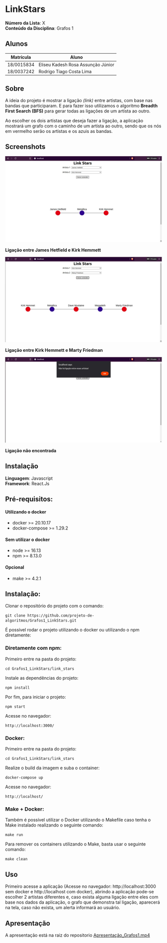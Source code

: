 # LinkStars

**Número da Lista**: X<br>
**Conteúdo da Disciplina**: Grafos 1<br>

## Alunos
|Matrícula | Aluno |
| -- | -- |
| 18/0015834  |  Eliseu Kadesh Rosa Assunção Júnior |
| 18/0037242  |  Rodrigo Tiago Costa Lima |

## Sobre 

A ideia do projeto é mostrar a ligação *(link)* entre artistas, com base nas bandas que participaram. E para fazer isso utilizamos o algoritmo **Breadth First Search (BFS)** para gerar todas as ligações de um artista ao outro.

Ao escolher os dois artistas que deseja fazer a ligação, a aplicação mostrará um grafo com o caminho de um artista ao outro, sendo que os nós em vermelho serão os artistas e os azuis as bandas.

## Screenshots

![Link-James-Kirk](./screenshots/link-james-kirk.jpg)

**Ligação entre James Hetfield e Kirk Hemmett**

![Link-Kirk-Marty](./screenshots/link-kirk-marty.jpg)

**Ligação entre Kirk Hemmett e Marty Friedman**

![Link-NotFound](./screenshots/link-not-found.jpg)

**Ligação não encontrada**

## Instalação 

**Linguagem**: Javascript<br>
**Framework**: React.Js<br>

## Pré-requisitos:

#### Utilizando o docker

- docker >= 20.10.17
- docker-compose >= 1.29.2

#### Sem utilizar o docker

- node >= 16.13
- npm >= 8.13.0

#### Opcional

- make >= 4.2.1

## Instalação:

Clonar o repositório do projeto com o comando:
```
git clone https://github.com/projeto-de-algoritmos/Grafos1_LinkStars.git
```

É possível rodar o projeto utilizando o docker ou utilizando o npm diretamente:

### Diretamente com npm:

Primeiro entre na pasta do projeto:
```
cd Grafos1_LinkStars/link_stars
```
Instale as dependências do projeto:
```
npm install
```
Por fim, para iniciar o projeto:
```
npm start
```
Acesse no navegador:

```
http://localhost:3000/
```

### Docker:

Primeiro entre na pasta do projeto:

```
cd Grafos1_LinkStars/link_stars
```

Realize o build da imagem e suba o container:

```
docker-compose up
```

Acesse no navegador:

```
http://localhost/
```

### Make + Docker:

Também é possível utilizar o Docker utilizando o Makefile caso tenha o Make instalado realizando o seguinte comando:

```
make run
```

Para remover os containers utilizando o Make, basta usar o seguinte comando:

```
make clean
```

## Uso

Primeiro acesse a aplicação (Acesse no navegador: http://localhost:3000 sem docker e http://localhost com docker), abrindo a aplicação pode-se escolher 2 artistas diferentes e, caso exista alguma ligação entre eles com base nos dados da aplicação, o grafo que demonstra tal ligação, aparecerá na tela, caso não exista, um alerta informará ao usuário.

## Apresentação

A apresentação está na raiz do repositorio [Apresentação_Grafos1.mp4](./Apresentacao_Grafos1.mp4)




